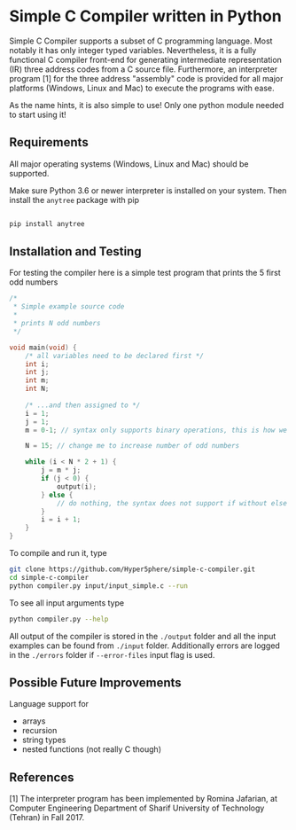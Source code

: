 # Simple C Compiler written in Python

Simple C Compiler supports a subset of C programming language. Most notably it has only integer typed variables. Nevertheless, it is a fully functional C compiler front-end for generating intermediate representation (IR) three address codes from a C source file. Furthermore, an interpreter program [1] for the three address "assembly" code is provided for all major platforms (Windows, Linux and Mac) to execute the programs with ease.

As the name hints, it is also simple to use! Only one python module needed to start using it!

## Requirements
All major operating systems (Windows, Linux and Mac) should be supported.

Make sure Python 3.6 or newer interpreter is installed on your system. Then install the ``anytree`` package with pip

```bash

pip install anytree
```

## Installation and Testing

For testing the compiler here is a simple test program that prints the 5 first odd numbers
```c
/* 
 * Simple example source code
 * 
 * prints N odd numbers
 */

void main(void) {
    /* all variables need to be declared first */
    int i;
    int j;
    int m;
    int N;
    
    /* ...and then assigned to */
    i = 1;
    j = 1;
    m = 0-1; // syntax only supports binary operations, this is how we get -1

    N = 15; // change me to increase number of odd numbers

    while (i < N * 2 + 1) {
        j = m * j;
        if (j < 0) {
            output(i);
        } else {
            // do nothing, the syntax does not support if without else :^)
        }
        i = i + 1;
    }
}
```

To compile and run it, type
```bash
git clone https://github.com/Hyper5phere/simple-c-compiler.git
cd simple-c-compiler
python compiler.py input/input_simple.c --run
```

To see all input arguments type
```bash
python compiler.py --help
```

All output of the compiler is stored in the ``./output`` folder and all the input examples can be found from ``./input`` folder. Additionally errors are logged in the ``./errors`` folder if ``--error-files`` input flag is used.


## Possible Future Improvements
Language support for
- arrays
- recursion
- string types
- nested functions (not really C though)

## References
[1] The interpreter program has been implemented by Romina Jafarian, at Computer Engineering Department of Sharif
University of Technology (Tehran) in Fall 2017.